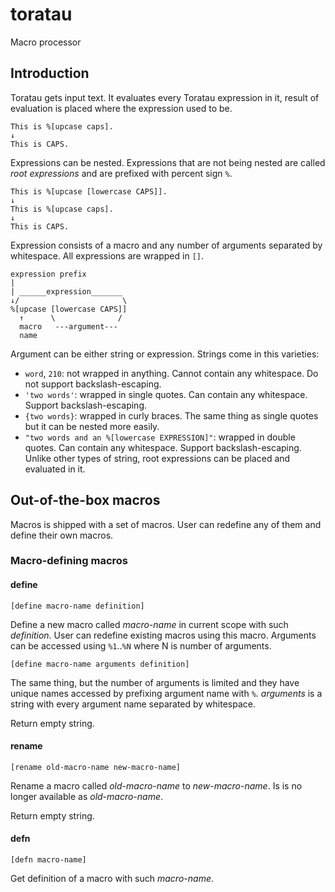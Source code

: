# toratau

Macro processor

## Introduction

Toratau gets input text. It evaluates every Toratau expression in it, result of evaluation is placed where the expression used to be.

```
This is %[upcase caps].
↓
This is CAPS.
```

Expressions can be nested. Expressions that are not being nested are called *root expressions* and are prefixed with percent sign `%`.

```
This is %[upcase [lowercase CAPS]].
↓
This is %[upcase caps].
↓
This is CAPS.
```

Expression consists of a macro and any number of arguments separated by whitespace. All expressions are wrapped in `[]`.

```
expression prefix
|
| ______expression_______
↓/                       \
%[upcase [lowercase CAPS]]
  ↑      \              /
  macro   ---argument---
  name
```

Argument can be either string or expression. Strings come in this varieties:

- `word`, `210`: not wrapped in anything. Cannot contain any whitespace. Do not support backslash-escaping.
- `'two words'`: wrapped in single quotes. Can contain any whitespace. Support backslash-escaping.
- `{two words}`: wrapped in curly braces. The same thing as single quotes but it can be nested more easily.
- `"two words and an %[lowercase EXPRESSION]"`: wrapped in double quotes. Can contain any whitespace. Support backslash-escaping. Unlike other types of string, root expressions can be placed and evaluated in it.

## Out-of-the-box macros

Macros is shipped with a set of macros. User can redefine any of them and define their own macros.

### Macro-defining macros

#### define

```
[define macro-name definition]
```

Define a new macro called *macro-name* in current scope with such *definition*. User can redefine existing macros using this macro. Arguments can be accessed using `%1`..`%N` where N is number of arguments.

```
[define macro-name arguments definition]
```

The same thing, but the number of arguments is limited and they have unique names accessed by prefixing argument name with `%`. *arguments* is a string with every argument name separated by whitespace.

Return empty string.

#### rename

```
[rename old-macro-name new-macro-name]
```

Rename a macro called *old-macro-name* to *new-macro-name*. Is is no longer available as *old-macro-name*.

Return empty string.

#### defn

```
[defn macro-name]
```

Get definition of a macro with such *macro-name*.

